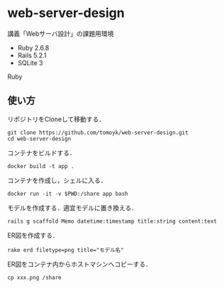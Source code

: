 # web-server-design

講義「Webサーバ設計」の課題用環境

- Ruby 2.6.8
- Rails 5.2.1
- SQLite 3

Ruby

## 使い方

リポジトリをCloneして移動する．

```
git clone https://github.com/tomoyk/web-server-design.git
cd web-server-design
```

コンテナをビルドする．

```
docker build -t app .
```

コンテナを作成し，シェルに入る．

```
docker run -it -v $PWD:/share app bash
```

モデルを作成する．適宜モデルに置き換える．

```
rails g scaffold Memo datetime:timestamp title:string content:text
```

ER図を作成する．

```
rake erd filetype=png title="モデル名"
```

ER図をコンテナ内からホストマシンへコピーする．

```
cp xxx.png /share
```

